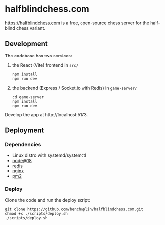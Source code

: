# halfblindchess.com

https://halfblindchess.com is a free, open-source chess server for the half-blind chess variant.

## Development

The codebase has two services:

1. the React (Vite) frontend in `src/`

    ```
    npm install
    npm run dev
    ```

2. the backend (Express / Socket.io with Redis) in `game-server/`

    ```
    cd game-server
    npm install
    npm run dev
    ```

Develop the app at http://localhost:5173.

## Deployment

### Dependencies

-   Linux distro with systemd/systemctl
-   [node@18](https://nodejs.org/en/download)
-   [redis](https://redis.io/docs/getting-started/installation/install-redis-on-linux/)
-   [nginx](https://www.nginx.com/resources/wiki/start/topics/tutorials/install/)
-   [pm2](https://pm2.io/docs/runtime/guide/installation/)

### Deploy

Clone the code and run the deploy script:

```
git clone https://github.com/benchaplin/halfblindchess.com.git
chmod +x ./scripts/deploy.sh
./scripts/deploy.sh
```
